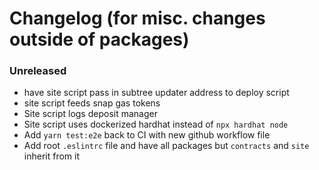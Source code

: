 # Changelog (for misc. changes outside of packages)

### Unreleased

- have site script pass in subtree updater address to deploy script
- site script feeds snap gas tokens
- Site script logs deposit manager
- Site script uses dockerized hardhat instead of `npx hardhat node`
- Add `yarn test:e2e` back to CI with new github workflow file
- Add root `.eslintrc` file and have all packages but `contracts` and `site` inherit from it
